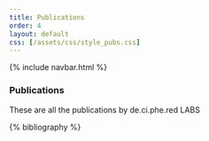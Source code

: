 ```yaml
---
title: Publications
order: 4
layout: default
css: [/assets/css/style_pubs.css]
---
```

{% include navbar.html %}
<div class="spacer-small"></div>
<h3 class="heading">Publications</h3>
These are all the publications by de.ci.phe.red LABS

{% bibliography %}